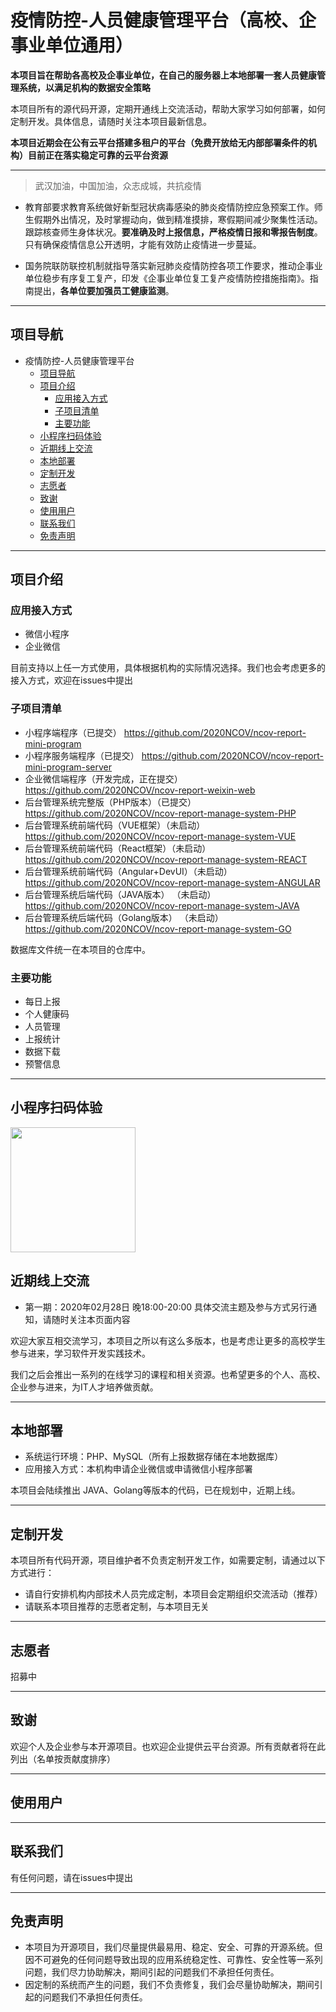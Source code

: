 # 疫情防控-人员健康管理平台（高校、企事业单位通用）

**本项目旨在帮助各高校及企事业单位，在自己的服务器上本地部署一套人员健康管理系统，以满足机构的数据安全策略**

本项目所有的源代码开源，定期开通线上交流活动，帮助大家学习如何部署，如何定制开发。具体信息，请随时关注本项目最新信息。

**本项目近期会在公有云平台搭建多租户的平台（免费开放给无内部部署条件的机构）目前正在落实稳定可靠的云平台资源**
___

> 武汉加油，中国加油，众志成城，共抗疫情

+ 教育部要求教育系统做好新型冠状病毒感染的肺炎疫情防控应急预案工作。师生假期外出情况，及时掌握动向，做到精准摸排，寒假期间减少聚集性活动。跟踪核查师生身体状况。**要准确及时上报信息，严格疫情日报和零报告制度**。只有确保疫情信息公开透明，才能有效防止疫情进一步蔓延。

+ 国务院联防联控机制就指导落实新冠肺炎疫情防控各项工作要求，推动企事业单位稳步有序复工复产，印发《企事业单位复工复产疫情防控措施指南》。指南提出，**各单位要加强员工健康监测**。
___

## 项目导航
- 疫情防控-人员健康管理平台
  - [项目导航](#项目导航)
  - [项目介绍](#项目介绍)
    - [应用接入方式](#应用接入方式)
    - [子项目清单](#子项目清单)
    - [主要功能](#主要功能)
  - [小程序扫码体验](#小程序扫码体验)
  - [近期线上交流](#近期线上交流)
  - [本地部署](#本地部署)
  - [定制开发](#定制开发)
  - [志愿者](#志愿者)
  - [致谢](#致谢)
  - [使用用户](#使用用户)
  - [联系我们](#联系我们)
  - [免责声明](#免责声明)
---

## 项目介绍
### 应用接入方式
* 微信小程序
* 企业微信

目前支持以上任一方式使用，具体根据机构的实际情况选择。我们也会考虑更多的接入方式，欢迎在issues中提出

### 子项目清单
* 小程序端程序（已提交）  https://github.com/2020NCOV/ncov-report-mini-program
* 小程序服务端程序（已提交）  https://github.com/2020NCOV/ncov-report-mini-program-server
* 企业微信端程序（开发完成，正在提交）  https://github.com/2020NCOV/ncov-report-weixin-web
* 后台管理系统完整版（PHP版本）（已提交） https://github.com/2020NCOV/ncov-report-manage-system-PHP
* 后台管理系统前端代码（VUE框架）（未启动） https://github.com/2020NCOV/ncov-report-manage-system-VUE
* 后台管理系统前端代码（React框架）（未启动） https://github.com/2020NCOV/ncov-report-manage-system-REACT
* 后台管理系统前端代码（Angular+DevUI）（未启动） https://github.com/2020NCOV/ncov-report-manage-system-ANGULAR
* 后台管理系统后端代码（JAVA版本） （未启动） https://github.com/2020NCOV/ncov-report-manage-system-JAVA
* 后台管理系统后端代码（Golang版本） （未启动）https://github.com/2020NCOV/ncov-report-manage-system-GO

数据库文件统一在本项目的仓库中。

### 主要功能
* 每日上报
* 个人健康码
* 人员管理
* 上报统计
* 数据下载
* 预警信息
___

## 小程序扫码体验

<img src="http://ncov-sspku.mysspku.com/100000001.jpg" width="200px">

## 近期线上交流

+ 第一期：2020年02月28日 晚18:00-20:00   具体交流主题及参与方式另行通知，请随时关注本页面内容


欢迎大家互相交流学习，本项目之所以有这么多版本，也是考虑让更多的高校学生参与进来，学习软件开发实践技术。

我们之后会推出一系列的在线学习的课程和相关资源。也希望更多的个人、高校、企业参与进来，为IT人才培养做贡献。
___
## 本地部署
* 系统运行环境：PHP、MySQL（所有上报数据存储在本地数据库）
* 应用接入方式：本机构申请企业微信或申请微信小程序部署

本项目会陆续推出 JAVA、Golang等版本的代码，已在规划中，近期上线。
___
## 定制开发
本项目所有代码开源，项目维护者不负责定制开发工作，如需要定制，请通过以下方式进行：
+ 请自行安排机构内部技术人员完成定制，本项目会定期组织交流活动（推荐）
+ 请联系本项目推荐的志愿者定制，与本项目无关
___
## 志愿者
招募中
___
## 致谢
欢迎个人及企业参与本开源项目。也欢迎企业提供云平台资源。所有贡献者将在此列出（名单按贡献度排序）
___
## 使用用户


___
## 联系我们
有任何问题，请在issues中提出
___
## 免责声明
+ 本项目为开源项目，我们尽量提供最易用、稳定、安全、可靠的开源系统。但因不可避免的任何问题导致出现的应用系统稳定性、可靠性、安全性等一系列问题，我们尽力协助解决，期间引起的问题我们不承担任何责任。
+ 因定制的系统而产生的问题，我们不负责修复，我们会尽量协助解决，期间引起的问题我们不承担任何责任。
